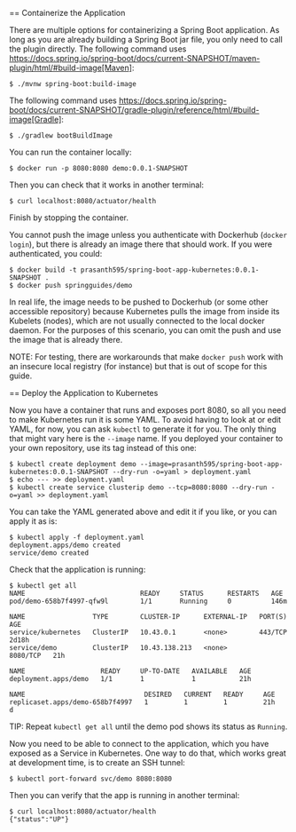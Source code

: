 == Containerize the Application

There are multiple options for containerizing a Spring Boot application.
As long as you are already building a Spring Boot jar file, you only need to call the plugin directly.
The following command uses https://docs.spring.io/spring-boot/docs/current-SNAPSHOT/maven-plugin/html/#build-image[Maven]:

```
$ ./mvnw spring-boot:build-image
```

The following command uses https://docs.spring.io/spring-boot/docs/current-SNAPSHOT/gradle-plugin/reference/html/#build-image[Gradle]:

```
$ ./gradlew bootBuildImage
```

You can run the container locally:

```
$ docker run -p 8080:8080 demo:0.0.1-SNAPSHOT
```

Then you can check that it works in another terminal:

```
$ curl localhost:8080/actuator/health
```

Finish by stopping the container.

You cannot push the image unless you authenticate with Dockerhub (`docker login`), but there is already an image there that should work.
If you were authenticated, you could:

```
$ docker build -t prasanth595/spring-boot-app-kubernetes:0.0.1-SNAPSHOT .
$ docker push springguides/demo
```

In real life, the image needs to be pushed to Dockerhub (or some other accessible repository) because Kubernetes pulls the image from inside its Kubelets (nodes), which are not usually connected to the local docker daemon.
For the purposes of this scenario, you can omit the push and use the image that is already there.

NOTE: For testing, there are workarounds that make `docker push` work with an insecure local registry (for instance) but that is out of scope for this guide.

== Deploy the Application to Kubernetes

Now you have a container that runs and exposes port 8080, so all you need to make Kubernetes run it is some YAML.
To avoid having to look at or edit YAML, for now, you can ask `kubectl` to generate it for you.
The only thing that might vary here is the `--image` name.
If you deployed your container to your own repository, use its tag instead of this one:

```
$ kubectl create deployment demo --image=prasanth595/spring-boot-app-kubernetes:0.0.1-SNAPSHOT --dry-run -o=yaml > deployment.yaml
$ echo --- >> deployment.yaml
$ kubectl create service clusterip demo --tcp=8080:8080 --dry-run -o=yaml >> deployment.yaml
```

You can take the YAML generated above and edit it if you like, or you can apply it as is:

```
$ kubectl apply -f deployment.yaml
deployment.apps/demo created
service/demo created
```

Check that the application is running:

```
$ kubectl get all
NAME                             READY     STATUS      RESTARTS   AGE
pod/demo-658b7f4997-qfw9l        1/1       Running     0          146m

NAME                 TYPE        CLUSTER-IP      EXTERNAL-IP   PORT(S)    AGE
service/kubernetes   ClusterIP   10.43.0.1       <none>        443/TCP    2d18h
service/demo         ClusterIP   10.43.138.213   <none>        8080/TCP   21h

NAME                   READY     UP-TO-DATE   AVAILABLE   AGE
deployment.apps/demo   1/1       1            1           21h

NAME                              DESIRED   CURRENT   READY     AGE
replicaset.apps/demo-658b7f4997   1         1         1         21h
d
```

TIP: Repeat `kubectl get all` until the demo pod shows its status as `Running`.

Now you need to be able to connect to the application, which you have exposed as a Service in Kubernetes.
One way to do that, which works great at development time, is to create an SSH tunnel:

```
$ kubectl port-forward svc/demo 8080:8080
```

Then you can verify that the app is running in another terminal:

```
$ curl localhost:8080/actuator/health
{"status":"UP"}
```